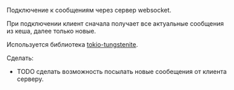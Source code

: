 Подключение к сообщениям через сервер websocket.

При подключении клиент сначала получает все актуальные сообщения из кеша, далее только новые.

Используется библиотека [tokio-tungstenite](https://crates.io/crates/tokio-tungstenite).

Сделать:

- TODO сделать возможность посылать новые сообещения от клиента серверу.
